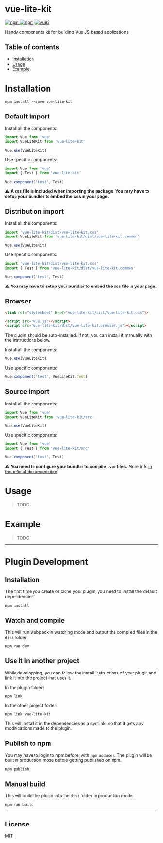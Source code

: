 # vue-lite-kit

[![npm](https://img.shields.io/npm/v/vue-lite-kit.svg) ![npm](https://img.shields.io/npm/dm/vue-lite-kit.svg)](https://www.npmjs.com/package/vue-lite-kit)
[![vue2](https://img.shields.io/badge/vue-2.x-brightgreen.svg)](https://vuejs.org/)

Handy components kit for building Vue JS based applications

## Table of contents

- [Installation](#installation)
- [Usage](#usage)
- [Example](#example)

# Installation

```
npm install --save vue-lite-kit
```

## Default import

Install all the components:

```javascript
import Vue from 'vue'
import VueLiteKit from 'vue-lite-kit'

Vue.use(VueLiteKit)
```

Use specific components:

```javascript
import Vue from 'vue'
import { Test } from 'vue-lite-kit'

Vue.component('test', Test)
```

**⚠️ A css file is included when importing the package. You may have to setup your bundler to embed the css in your page.**

## Distribution import

Install all the components:

```javascript
import 'vue-lite-kit/dist/vue-lite-kit.css'
import VueLiteKit from 'vue-lite-kit/dist/vue-lite-kit.common'

Vue.use(VueLiteKit)
```

Use specific components:

```javascript
import 'vue-lite-kit/dist/vue-lite-kit.css'
import { Test } from 'vue-lite-kit/dist/vue-lite-kit.common'

Vue.component('test', Test)
```

**⚠️ You may have to setup your bundler to embed the css file in your page.**

## Browser

```html
<link rel="stylesheet" href="vue-lite-kit/dist/vue-lite-kit.css"/>

<script src="vue.js"></script>
<script src="vue-lite-kit/dist/vue-lite-kit.browser.js"></script>
```

The plugin should be auto-installed. If not, you can install it manually with the instructions below.

Install all the components:

```javascript
Vue.use(VueLiteKit)
```

Use specific components:

```javascript
Vue.component('test', VueLiteKit.Test)
```

## Source import

Install all the components:

```javascript
import Vue from 'vue'
import VueLiteKit from 'vue-lite-kit/src'

Vue.use(VueLiteKit)
```

Use specific components:

```javascript
import Vue from 'vue'
import { Test } from 'vue-lite-kit/src'

Vue.component('test', Test)
```

**⚠️ You need to configure your bundler to compile `.vue` files.** More info [in the official documentation](https://vuejs.org/v2/guide/single-file-components.html).

# Usage

> TODO

# Example

> TODO

---

# Plugin Development

## Installation

The first time you create or clone your plugin, you need to install the default dependencies:

```
npm install
```

## Watch and compile

This will run webpack in watching mode and output the compiled files in the `dist` folder.

```
npm run dev
```

## Use it in another project

While developping, you can follow the install instructions of your plugin and link it into the project that uses it.

In the plugin folder:

```
npm link
```

In the other project folder:

```
npm link vue-lite-kit
```

This will install it in the dependencies as a symlink, so that it gets any modifications made to the plugin.

## Publish to npm

You may have to login to npm before, with `npm adduser`. The plugin will be built in production mode before getting published on npm.

```
npm publish
```

## Manual build

This will build the plugin into the `dist` folder in production mode.

```
npm run build
```

---

## License

[MIT](http://opensource.org/licenses/MIT)
